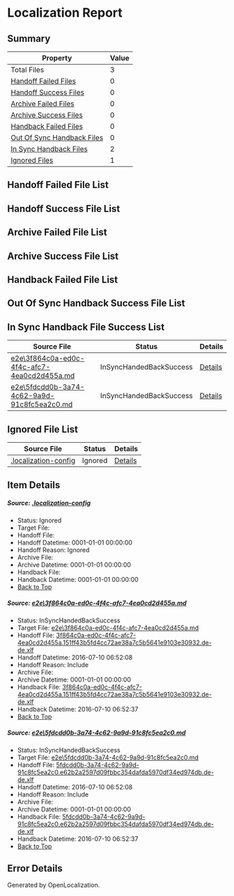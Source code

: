 # <a name='report-top'></a> Localization Report

## Summary
 Property | Value 
 -------- | ----- 
 Total Files | 3
[ Handoff Failed Files ](#handoff-failed-list)| 0
[ Handoff Success Files ](#handoff-success-list)| 0
[ Archive Failed Files ](#archive-failed-list)| 0
[ Archive Success Files ](#archive-success-list)| 0
[ Handback Failed Files ](#handback-failed-list)| 0
[ Out Of Sync Handback Files ](#outofsync-handback-success-list)| 0
[ In Sync Handback Files ](#insync-handback-success-list)| 2
[ Ignored Files ](#ignored-list)| 1

## <a name='handoff-failed-list'></a> Handoff Failed File List

## <a name='handoff-success-list'></a> Handoff Success File List

## <a name='archive-failed-list'></a> Archive Failed File List

## <a name='archive-success-list'></a> Archive Success File List

## <a name='handback-failed-list'></a> Handback Failed File List

## <a name='outofsync-handback-success-list'></a> Out Of Sync Handback Success File List

## <a name='insync-handback-success-list'></a> In Sync Handback File Success List
 Source File | Status | Details 
 ----------- | ------ | ------- 
 [e2e\3f864c0a-ed0c-4f4c-afc7-4ea0cd2d455a.md](https://github.com/OpenLocalizationTestOrg/oltest/blob/3ab6126aa1a928843867edc70d980f8efeffb0b1/e2e/3f864c0a-ed0c-4f4c-afc7-4ea0cd2d455a.md) | InSyncHandedBackSuccess | [Details](#0219d8f99c448793daaa747dd9ddcd1c97d3c4571)
 [e2e\5fdcdd0b-3a74-4c62-9a9d-91c8fc5ea2c0.md](https://github.com/OpenLocalizationTestOrg/oltest/blob/3ab6126aa1a928843867edc70d980f8efeffb0b1/e2e/5fdcdd0b-3a74-4c62-9a9d-91c8fc5ea2c0.md) | InSyncHandedBackSuccess | [Details](#b8a6d9595c7f91eb8a9ee5b359b952fa72018cba2)

## <a name='ignored-list'></a> Ignored File List
 Source File | Status | Details 
 ----------- | ------ | ------- 
 [.localization-config](https://github.com/OpenLocalizationTestOrg/oltest/blob/3ab6126aa1a928843867edc70d980f8efeffb0b1/.localization-config) | Ignored | [Details](#3d4f252ac210baf56311d7e97dcc2db10974dbd20)

## Item Details
##### <a name='3d4f252ac210baf56311d7e97dcc2db10974dbd20'></a> Source: [.localization-config](https://github.com/OpenLocalizationTestOrg/oltest/blob/3ab6126aa1a928843867edc70d980f8efeffb0b1/.localization-config)
* Status: Ignored
* Target File: 
* Handoff File: 
* Handoff Datetime: 0001-01-01 00:00:00
* Handoff Reason: Ignored
* Archive File: 
* Archive Datetime: 0001-01-01 00:00:00
* Handback File: 
* Handback Datetime: 0001-01-01 00:00:00
* [Back to Top](#report-top)

##### <a name='0219d8f99c448793daaa747dd9ddcd1c97d3c4571'></a> Source: [e2e\3f864c0a-ed0c-4f4c-afc7-4ea0cd2d455a.md](https://github.com/OpenLocalizationTestOrg/oltest/blob/3ab6126aa1a928843867edc70d980f8efeffb0b1/e2e/3f864c0a-ed0c-4f4c-afc7-4ea0cd2d455a.md)
* Status: InSyncHandedBackSuccess
* Target File: [e2e\3f864c0a-ed0c-4f4c-afc7-4ea0cd2d455a.md](https://github.com/OpenLocalizationTestOrg/oltest-dede-fly/blob/3f352017f8605b18c9d77a712a210a050d0c3555/e2e/3f864c0a-ed0c-4f4c-afc7-4ea0cd2d455a.md)
* Handoff File: [3f864c0a-ed0c-4f4c-afc7-4ea0cd2d455a.151ff43b5fd4cc72ae38a7c5b5641e9103e30932.de-de.xlf](https://github.com/OpenLocalizationTestOrg/olhandoff-e2e/blob/29fde7b9af3b99fe7e346959854070f68340b159/ol-handoff/OpenLocalizationTestOrg/oltest-dede-fly/ci/ht/3f864c0a-ed0c-4f4c-afc7-4ea0cd2d455a.151ff43b5fd4cc72ae38a7c5b5641e9103e30932.de-de.xlf)
* Handoff Datetime: 2016-07-10 06:52:08
* Handoff Reason: Include
* Archive File: 
* Archive Datetime: 0001-01-01 00:00:00
* Handback File: [3f864c0a-ed0c-4f4c-afc7-4ea0cd2d455a.151ff43b5fd4cc72ae38a7c5b5641e9103e30932.de-de.xlf](https://github.com/OpenLocalizationTestOrg/olhandback-e2e/blob/3f4adc5a20588996069d7f4457dc44c2e273196d/ol-handback/OpenLocalizationTestOrg/oltest-dede-fly/ci/ht/3f864c0a-ed0c-4f4c-afc7-4ea0cd2d455a.151ff43b5fd4cc72ae38a7c5b5641e9103e30932.de-de.xlf)
* Handback Datetime: 2016-07-10 06:52:37
* [Back to Top](#report-top)

##### <a name='b8a6d9595c7f91eb8a9ee5b359b952fa72018cba2'></a> Source: [e2e\5fdcdd0b-3a74-4c62-9a9d-91c8fc5ea2c0.md](https://github.com/OpenLocalizationTestOrg/oltest/blob/3ab6126aa1a928843867edc70d980f8efeffb0b1/e2e/5fdcdd0b-3a74-4c62-9a9d-91c8fc5ea2c0.md)
* Status: InSyncHandedBackSuccess
* Target File: [e2e\5fdcdd0b-3a74-4c62-9a9d-91c8fc5ea2c0.md](https://github.com/OpenLocalizationTestOrg/oltest-dede-fly/blob/3f352017f8605b18c9d77a712a210a050d0c3555/e2e/5fdcdd0b-3a74-4c62-9a9d-91c8fc5ea2c0.md)
* Handoff File: [5fdcdd0b-3a74-4c62-9a9d-91c8fc5ea2c0.e62b2a2597d09fbbc354dafda5970df34ed974db.de-de.xlf](https://github.com/OpenLocalizationTestOrg/olhandoff-e2e/blob/29fde7b9af3b99fe7e346959854070f68340b159/ol-handoff/OpenLocalizationTestOrg/oltest-dede-fly/ci/ht/5fdcdd0b-3a74-4c62-9a9d-91c8fc5ea2c0.e62b2a2597d09fbbc354dafda5970df34ed974db.de-de.xlf)
* Handoff Datetime: 2016-07-10 06:52:08
* Handoff Reason: Include
* Archive File: 
* Archive Datetime: 0001-01-01 00:00:00
* Handback File: [5fdcdd0b-3a74-4c62-9a9d-91c8fc5ea2c0.e62b2a2597d09fbbc354dafda5970df34ed974db.de-de.xlf](https://github.com/OpenLocalizationTestOrg/olhandback-e2e/blob/3f4adc5a20588996069d7f4457dc44c2e273196d/ol-handback/OpenLocalizationTestOrg/oltest-dede-fly/ci/ht/5fdcdd0b-3a74-4c62-9a9d-91c8fc5ea2c0.e62b2a2597d09fbbc354dafda5970df34ed974db.de-de.xlf)
* Handback Datetime: 2016-07-10 06:52:37
* [Back to Top](#report-top)


## Error Details

Generated by OpenLocalization.
